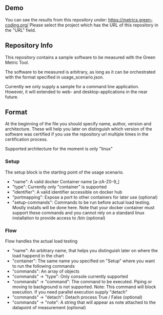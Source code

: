 ## Demo

You can see the results from this repository under: https://metrics.green-coding.org/ 
Please select the project which has the URL of this repository in the "URL" field.

## Repository Info
This repository contains a sample software to be measured with
the Green Metric Tool.

The software to be measured is arbitrary, as long as it can be orchestrated
with the format specified in usage_scenario.json.

Currently we only supply a sample for a command line application.
However, it will extended to web- and desktop-applications in the near future.


## Format

At the beginning of the file you should specify name, author, version and
architecture.
These will help you later on distinguish which version of the software was certified
if you use the repository url multiple times in the certification process.

Supported architecture for the moment is only "linux"


### Setup
The setup block is the starting point of the usage scenario.

- "name": A valid docker Container name [a-zA-Z0-9_]
- "type": Currently only "container" is supported
- "identifier": A valid identifier accessible on docker hub
- "portmapping": Expose a port to other containers for later use (optional)
- "setup-commands": Commands to be run before actual load testing. Mostly installs will be done here. Note that
your docker container must support these commands and you cannot rely on a standard linux installation to provide access to /bin (optional)

### Flow
Flow handles the actual load testing

- "name": An arbitrary name, that helps you distinguish later on where the load happend in the chart
- "container": The same name you specified on "Setup" where you want to run the following commands
- "commands": An array of objects
- "commands" -> "type": Only console currently supported
- "commands" -> "command": The command to be executed. Piping or moving to background is not supported. Note: This command will block execution. If you need parallel execution supply "detach"
- "commands" -> "detach": Detach process True / False (optional)
- "commands" -> "note": A string that will appear as note attached to the datapoint of measurement (optional)
